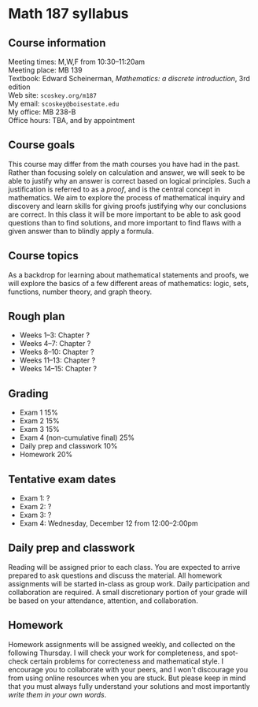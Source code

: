 # Math 187 syllabus

## Course information

Meeting times: M,W,F from 10:30&ndash;11:20am  
Meeting place: MB 139  
Textbook: Edward Scheinerman, *Mathematics: a discrete introduction*, 3rd edition  
Web site: `scoskey.org/m187`  
My email: `scoskey@boisestate.edu`  
My office: MB 238-B  
Office hours: TBA, and by appointment

## Course goals

This course may differ from the math courses you have had in the past. Rather than focusing solely on calculation and answer, we will seek to be able to justify why an answer is correct based on logical principles. Such a justification is referred to as a *proof*, and is the central concept in mathematics. We aim to explore the process of mathematical inquiry and discovery and learn skills for giving proofs justifying why our conclusions are correct. In this class it will be more important to be able to ask good questions than to find solutions, and more important to find flaws with a given answer than to blindly apply a formula.

## Course topics

As a backdrop for learning about mathematical statements and proofs, we will explore the basics of a few different areas of mathematics: logic, sets, functions, number theory, and graph theory.

## Rough plan

* Weeks 1&ndash;3: Chapter ?
* Weeks 4&ndash;7: Chapter ?
* Weeks 8&ndash;10: Chapter ?
* Weeks 11&ndash;13: Chapter ?
* Weeks 14&ndash;15: Chapter ?

## Grading

* Exam 1 15%
* Exam 2 15%
* Exam 3 15%
* Exam 4 (non-cumulative final) 25%
* Daily prep and classwork 10%
* Homework 20%

## Tentative exam dates

* Exam 1: ?
* Exam 2: ?
* Exam 3: ?
* Exam 4: Wednesday, December 12 from 12:00&ndash;2:00pm

## Daily prep and classwork

Reading will be assigned prior to each class. You are expected to arrive prepared to ask questions and discuss the material. All homework assignments will be started in-class as group work. Daily participation and collaboration are required. A small discretionary portion of your grade will be based on your attendance, attention, and collaboration.

## Homework

Homework assignments will be assigned weekly, and collected on the following Thursday. I will check your work for completeness, and spot-check certain problems for correcteness and mathematical style. I encourage you to collaborate with your peers, and I won't discourage you from using online resources when you are stuck. But please keep in mind that you must always fully understand your solutions and most importantly *write them in your own words*.

